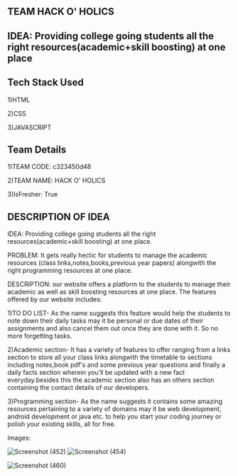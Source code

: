 
## TEAM HACK O' HOLICS
## IDEA: Providing college going students all the right resources(academic+skill boosting) at one place
##  Tech Stack Used
1)HTML

2)CSS

3)JAVASCRIPT
##  Team Details

1)TEAM CODE: c323450d48

2)TEAM NAME: HACK O' HOLICS

3)IsFresher: True
## DESCRIPTION OF IDEA

IDEA: Providing college going students all the right resources(academic+skill boosting) at one place.

PROBLEM: It gets really hectic for students to manage the academic resources (class links,notes,books,previous year papers) alongwith the right programming resources at one place.

DESCRIPTION: our website offers a platform to the students to manage their academic as well as skill boosting resources at one place.
The features offered by our website includes:

1)TO DO LIST- As the name suggests this feature would help the students to note down their daily tasks may it be personal or due dates of their assignments and also cancel them out once they are done with it. So no more forgetting tasks.

2)Academic section- It has a variety of features to offer ranging from a links section to store all your class links alongwith the timetable to sections including notes,book pdf's and some previous year questions and finally a daily facts section wherein you'll be updated with a new fact everyday.besides this the academic section also has an others section containing the contact details of our developers.

3)Programming section- As the name suggests it contains some amazing resources pertaining to a variety of domains may it be web development, android development or java etc. to help you start your coding journey or polish your existing skills, all for free.

Images:

![Screenshot (452)](https://user-images.githubusercontent.com/94704551/155894055-dc6a0242-35ee-40c8-ae2c-90cb24ac8be5.png)
![Screenshot (454)](https://user-images.githubusercontent.com/94704551/155894097-598a9bad-4d2a-455b-8173-10dd2fe41d12.png)

![Screenshot (460)](https://user-images.githubusercontent.com/94704551/155894227-45c0caca-fc5d-4dc7-8df5-9ac920fa9289.png)
